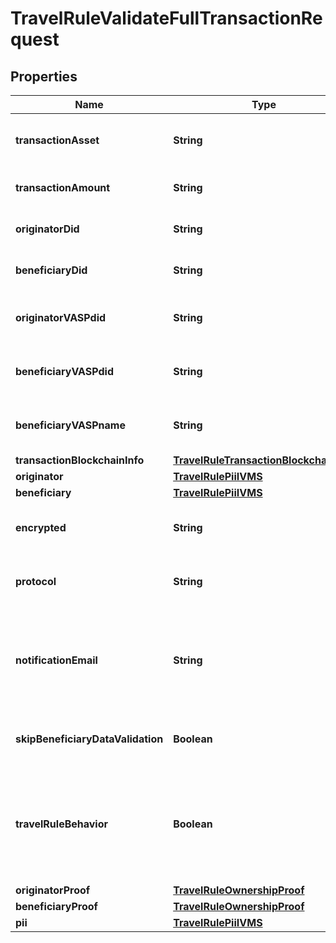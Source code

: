 

# TravelRuleValidateFullTransactionRequest


## Properties

| Name | Type | Description | Notes |
|------------ | ------------- | ------------- | -------------|
|**transactionAsset** | **String** | The asset involved in the transaction |  [optional] |
|**transactionAmount** | **String** | The amount of the transaction |  [optional] |
|**originatorDid** | **String** | The DID of the transaction originator |  [optional] |
|**beneficiaryDid** | **String** | The DID of the transaction beneficiary |  [optional] |
|**originatorVASPdid** | **String** | The VASP ID of the transaction originator |  [optional] |
|**beneficiaryVASPdid** | **String** | The VASP ID of the transaction beneficiary |  [optional] |
|**beneficiaryVASPname** | **String** | The name of the VASP acting as the beneficiary |  [optional] |
|**transactionBlockchainInfo** | [**TravelRuleTransactionBlockchainInfo**](TravelRuleTransactionBlockchainInfo.md) |  |  [optional] |
|**originator** | [**TravelRulePiiIVMS**](TravelRulePiiIVMS.md) |  |  |
|**beneficiary** | [**TravelRulePiiIVMS**](TravelRulePiiIVMS.md) |  |  |
|**encrypted** | **String** | Encrypted data related to the transaction |  [optional] |
|**protocol** | **String** | The protocol used to perform the travel rule |  [optional] |
|**notificationEmail** | **String** | The email address where a notification should be sent upon completion of the travel rule |  [optional] |
|**skipBeneficiaryDataValidation** | **Boolean** | Whether to skip validation of beneficiary data |  [optional] |
|**travelRuleBehavior** | **Boolean** | Whether to check if the transaction is a TRAVEL_RULE in the beneficiary VASP&#39;s jurisdiction |  [optional] |
|**originatorProof** | [**TravelRuleOwnershipProof**](TravelRuleOwnershipProof.md) |  |  [optional] |
|**beneficiaryProof** | [**TravelRuleOwnershipProof**](TravelRuleOwnershipProof.md) |  |  [optional] |
|**pii** | [**TravelRulePiiIVMS**](TravelRulePiiIVMS.md) |  |  [optional] |



